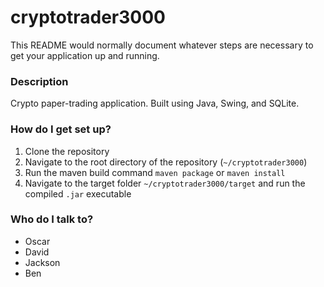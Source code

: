 # cryptotrader3000 #

This README would normally document whatever steps are necessary to get your application up and running.

### Description
Crypto paper-trading application. Built using Java, Swing, and SQLite.

### How do I get set up? ###

1. Clone the repository
2. Navigate to the root directory of the repository (`~/cryptotrader3000`)
3. Run the maven build command `maven package` or `maven install`
4. Navigate to the target folder `~/cryptotrader3000/target` and run the compiled `.jar` executable


### Who do I talk to? ###

* Oscar
* David
* Jackson
* Ben
